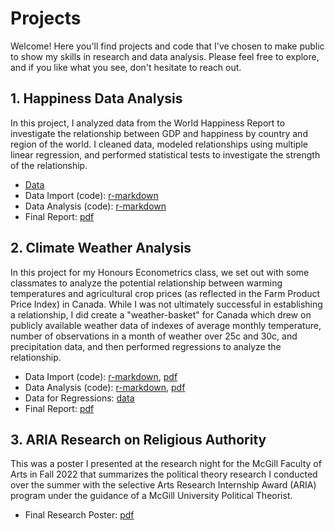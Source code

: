 # Projects
Welcome! Here you'll find projects and code that I've chosen to make public to show my skills in research and data analysis. Please feel free to explore, and if you like what you see, don't hesitate to reach out. 

## 1. Happiness Data Analysis 
In this project, I analyzed data from the World Happiness Report to investigate the relationship between GDP and happiness by country and region of the world. I cleaned data, modeled relationships using multiple linear regression, and performed statistical tests to investigate the strength of the relationship. 
   - [Data](/happiness.csv) 
   - Data Import (code): [r-markdown](/happiness_data_preparation.Rmd) 
   - Data Analysis (code): [r-markdown](/happiness_analysis_code.Rmd)
   - Final Report: [pdf](/happiness_analysis_code.pdf)
## 2. Climate Weather Analysis 
In this project for my Honours Econometrics class, we set out with some classmates to analyze the potential relationship between warming temperatures and agricultural crop prices (as reflected in the Farm Product Price Index) in Canada. While I was not ultimately successful in establishing a relationship, I did create a "weather-basket" for Canada which drew on publicly available weather data of indexes of average monthly temperature, number of observations in a month of weather over 25c and 30c, and precipitation data, and then performed regressions to analyze the relationship.  
   - Data Import (code): [r-markdown](/climate-data-import.Rmd), [pdf](/climate_data_import.pdf)
   - Data Analysis (code): [r-markdown](/climate_data_analysis.Rmd), [pdf](/climate_data_analysis.Rmd)
   - Data for Regressions: [data](climate_reg_data.csv)
   - Final Report: [pdf](/Econ_468_Group_Report.pdf)
## 3. ARIA Research on Religious Authority
This was a poster I presented at the research night for the McGill Faculty of Arts in Fall 2022 that summarizes the political theory research I conducted over the summer with the selective Arts Research Internship Award (ARIA) program under the guidance of a McGill University Political Theorist. 
   - Final Research Poster: [pdf](/"ARIA_2022_Aviel_Fradkine_Poster.pdf")
